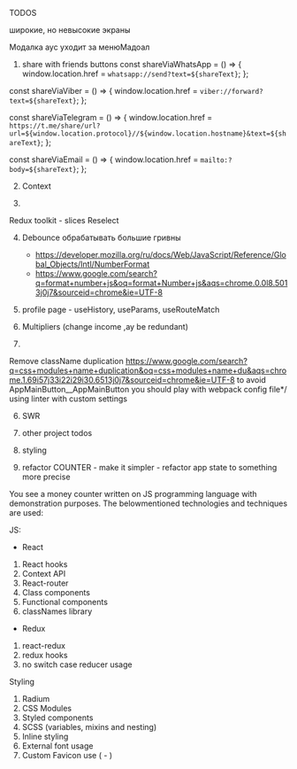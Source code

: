 TODOS

широкие, но невысокие экраны

Модалка аус уходит за менюМадоал


1) share with friends buttons
  const shareViaWhatsApp = () => {
    window.location.href = `whatsapp://send?text=${shareText}`;
  };

  const shareViaViber = () => {
    window.location.href = `viber://forward?text=${shareText}`;
  };

  const shareViaTelegram = () => {
    window.location.href = `https://t.me/share/url?url=${window.location.protocol}//${window.location.hostname}&text=${shareText}`;
  };

  const shareViaEmail = () => {
    window.location.href = `mailto:?body=${shareText}`;
  };

2) Context

3)
  Redux toolkit - slices
  Reselect

4) Debounce
  обрабатывать большие гривны
    - https://developer.mozilla.org/ru/docs/Web/JavaScript/Reference/Global_Objects/Intl/NumberFormat
    - https://www.google.com/search?q=format+number+js&oq=format+Number+js&aqs=chrome.0.0l8.5013j0j7&sourceid=chrome&ie=UTF-8

5) profile page - useHistory, useParams, useRouteMatch

6) Multipliers (change income ,ay be redundant)

7)
Remove className duplication
https://www.google.com/search?q=css+modules+name+duplication&oq=css+modules+name+du&aqs=chrome.1.69i57j33i22i29i30.6513j0j7&sourceid=chrome&ie=UTF-8
to avoid AppMainButton__AppMainButton you should play with webpack config file*/
using linter with custom settings

6) SWR

7) other project todos

8) styling

0) refactor COUNTER - make it simpler - refactor app state to something more precise



You see a money counter written on JS programming
language with demonstration purposes.
The belowmentioned technologies and techniques are used:

JS:
- React
1. React hooks
2. Context API
3. React-router
4. Class components
5. Functional components
6. classNames library
- Redux
1. react-redux
2. redux hooks
3. no switch case reducer usage

Styling
1. Radium
2. CSS Modules
3. Styled components
4. SCSS (variables, mixins and nesting)
5. Inline styling
6. External font usage
7. Custom Favicon use ( - )